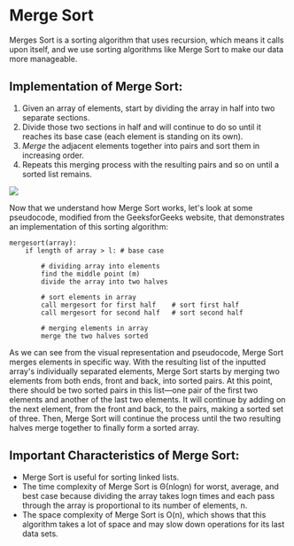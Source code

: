 # Merge Sort

Merges Sort is a sorting algorithm that uses recursion, which means it calls upon itself, and we use sorting algorithms like Merge Sort to make our data more manageable.

## Implementation of Merge Sort:

1. Given an array of elements, start by dividing the array in half into two separate sections. 
2. Divide those two sections in half and will continue to do so until it reaches its base case \(each element is standing on its own\). 
3. _Merge_ the adjacent elements together into pairs and sort them in increasing order.
4. Repeats this merging process with the resulting pairs and so on until a sorted list remains. 

![](https://miro.medium.com/max/3207/1*aJ1YiME33o0dBZTCmid7iw.png%20)

Now that we understand how Merge Sort works, let's look at some pseudocode, modified from the GeeksforGeeks website, that demonstrates an implementation of this sorting algorithm:

```text
mergesort(array):
    if length of array > l: # base case

        # dividing array into elements
        find the middle point (m)
        divide the array into two halves  

        # sort elements in array
        call mergesort for first half    # sort first half
        call mergesort for second half   # sort second half

        # merging elements in array
        merge the two halves sorted
```

As we can see from the visual representation and pseudocode, Merge Sort merges elements in specific way. With the resulting list of the inputted array's individually separated elements, Merge Sort starts by merging two elements from both ends, front and back, into sorted pairs. At this point, there should be two sorted pairs in this list—one pair of the first two elements and another of the last two elements. It will continue by adding on the next element, from the front and back, to the pairs, making a sorted set of three. Then, Merge Sort will continue the process until the two resulting halves merge together to finally form a sorted array.

## Important Characteristics of Merge Sort:

* Merge Sort is useful for sorting linked lists.
* The time complexity of Merge Sort is Θ\(nlogn\) for worst, average, and best case because dividing the array takes logn times and each pass through the array is proportional to its number of elements, n.
* The space complexity of Merge Sort is O\(n\), which shows that this algorithm takes a lot of space and may slow down operations for its last data sets.

